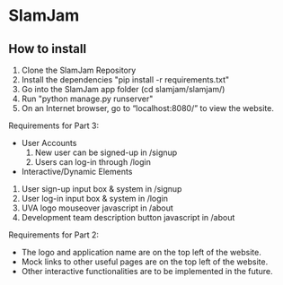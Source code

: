 # SlamJam
## How to install
1. Clone the SlamJam Repository
2. Install the dependencies "pip install -r requirements.txt"
3. Go into the SlamJam app folder (cd slamjam/slamjam/)
4. Run "python manage.py runserver"
5. On an Internet browser, go to “localhost:8080/” to view the website.

Requirements for Part 3:
- User Accounts
  1. New user can be signed-up in /signup
  2. Users can log-in through /login
-	Interactive/Dynamic Elements
  1. User sign-up input box & system in /signup
  2. User log-in input box & system in /login
  3. UVA logo mouseover javascript in /about
  4. Development team description button javascript in /about

Requirements for Part 2:
-	The logo and application name are on the top left of the website.
-	Mock links to other useful pages are on the top left of the website.
-	Other interactive functionalities are to be implemented in the future.
